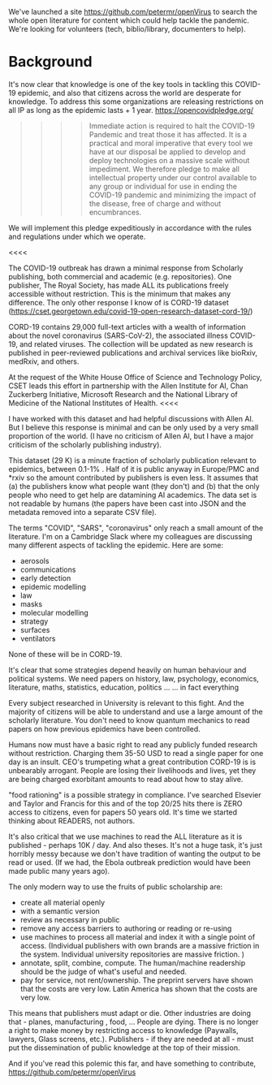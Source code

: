 We've launched a site https://github.com/petermr/openVirus to search the whole open literature for content  which could help tackle the pandemic. We're looking for volunteers (tech, biblio/library, documenters to help).

Background
=========
It's now clear that knowledge is one of the key tools in tackling this COVID-19 epidemic, and also that citizens across the world are desperate for knowledge. To address this some organizations are releasing restrictions on all IP as long as the epidemic lasts + 1 year.
https://opencovidpledge.org/

>>>>Immediate action is required to halt the COVID-19 Pandemic and treat those it has affected. It is a practical and moral imperative that every tool we have at our disposal be applied to develop and deploy technologies on a massive scale without impediment.
We therefore pledge to make all intellectual property under our control available to any group or individual for use in ending the COVID-19 pandemic and minimizing the impact of the disease, free of charge and without encumbrances.

We will implement this pledge expeditiously in accordance with the rules and regulations under which we operate.

<<<<

The COVID-19 outbreak has drawn a minimal response from Scholarly publishing, both commercial and academic (e.g. repositories). One publisher, The Royal Society, has made ALL its publications freely accessible without restriction. This is the minimum that makes any difference.
The only other response I know of is CORD-19 dataset (https://cset.georgetown.edu/covid-19-open-research-dataset-cord-19/) 
>>>>
CORD-19 contains 29,000 full-text articles with a wealth of information about the novel coronavirus (SARS-CoV-2), the associated illness COVID-19, and related viruses. The collection will be updated as new research is published in peer-reviewed publications and archival services like bioRxiv, medRxiv, and others.

At the request of the White House Office of Science and Technology Policy, CSET leads this effort in partnership with the Allen Institute for AI, Chan Zuckerberg Initiative, Microsoft Research and the National Library of Medicine of the National Institutes of Health. 
<<<<

I have worked with this dataset and had helpful discussions with Allen AI. But I believe this response is minimal and can be only used by a very small proportion of the world. (I have no criticism of Allen AI, but  I have a major criticism of the scholarly publishing industry).

This dataset (29 K) is a minute fraction of scholarly publication relevant to epidemics, between 0.1-1% . Half of it is public anyway in Europe/PMC and *rxiv so the amount contributed by publishers is even less. It assumes that (a) the publishers know what people want (they don't) and (b) that the only people who need to get help are datamining AI academics. The data set is not readable by humans (the papers have been cast into JSON and the metadata removed into a separate CSV file). 

The terms "COVID", "SARS", "coronavirus" only reach a small amount of the literature. I'm on a Cambridge Slack where my colleagues are discussing many different aspects of tackling the epidemic. Here are some:
* aerosols
* communications
* early detection
* epidemic modelling
* law
* masks
* molecular modelling
* strategy
* surfaces
* ventilators

None of these will be in CORD-19.

It's clear that some strategies depend heavily on human behaviour and political systems. We need papers on history, law, psychology, economics, literature, maths, statistics, education, politics ...
... in fact everything

Every subject researched in University is relevant to this fight. 
And the majority of citizens will be able to understand and use a large amount of the scholarly literature. You don't need to know quantum mechanics to read papers on how previous epidemics have been controlled.

Humans now must have a basic right to read any publicly funded research without restriction. Charging them 35-50 USD to read a single paper for one day is an insult. CEO's trumpeting what a great contribution CORD-19 is is unbearably arrogant. People are losing their livelihoods and lives, yet they are being charged exorbitant amounts to read about how to stay alive.

"food rationing" is a possible strategy in compliance.  I've searched Elsevier and Taylor and Francis for this and of the top 20/25 hits there is ZERO access to citizens, even for papers 50 years old. It's time we started thinking about READERS, not authors.

It's also critical that we use machines to read the ALL literature as it is published - perhaps 10K / day. And also theses. It's not a huge task, it's just horribly messy because we don't have tradition of wanting the output to be read or used. (If we had, the Ebola outbreak prediction would have been made public many years ago).

The only modern way to use the fruits of public scholarship are:
* create all material openly
* with a semantic version
* review as necessary in public
* remove any access barriers to authoring or reading or re-using
* use machines to process all material and index it with a single point of access. (Individual publishers with own brands are a massive friction in the system. Individual university repositories are massive friction. )
* annotate, split, combine, compute. The human/machine readership should be the judge of what's useful and needed.
* pay for service, not rent/ownership. The preprint servers have shown that the costs are very low. Latin America has shown that the costs are very low.

This means that publishers must adapt or die. Other industries are doing that - planes, manufacturing , food, ... People are dying. There is no longer a right to make money by restricting access to knowledge (Paywalls, lawyers, Glass screens, etc.). Publishers - if they are needed at all - must put the dissemination of public knowledge at the top of their mission.

And if you've read this polemic this far, and have something to contribute,
https://github.com/petermr/openVirus
